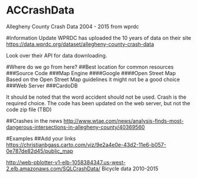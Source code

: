 # ACCrashData
Allegheny County Crash Data 2004 - 2015 from wprdc

#Information Update
WPRDC has uploaded the 10 years of data on their site
https://data.wprdc.org/dataset/allegheny-county-crash-data

Look over their API for data downloading.

#Where do we go from here?
##Best location for common resources
###Source Code
###Map Engine
####Google
####Open Street Map
Based on the Open Street Map guidelines it might not be a good choice
###Web Server
###CardoDB

It should be noted that the word accident should not be used. Crash is the required choice.
The code has been updated on the web server, but not the code zip file (TBD)

##Crashes in the news
http://www.wtae.com/news/analysis-finds-most-dangerous-intersections-in-allegheny-county/40369560

#Examples
##Add your links
https://christianbgass.carto.com/viz/9e2a4e0e-43d2-11e6-b057-0e787de82d45/public_map

http://web-pblotter-v1-elb-1058384347.us-west-2.elb.amazonaws.com/SQLCrashData/
Bicycle data 2010-2015
